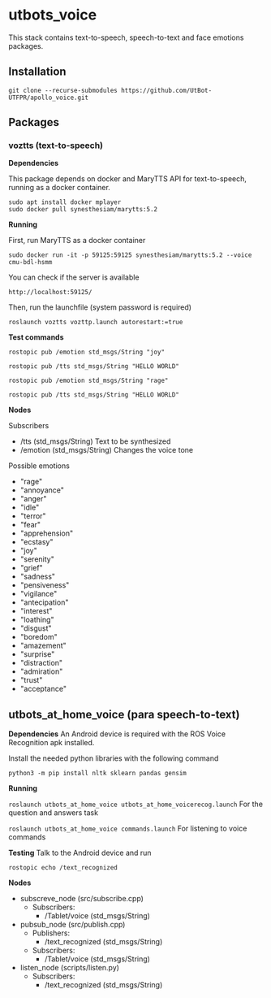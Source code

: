 # utbots_voice

This stack contains text-to-speech, speech-to-text and face emotions packages.

## Installation
```git clone --recurse-submodules https://github.com/UtBot-UTFPR/apollo_voice.git```

## Packages

### voztts (text-to-speech)

**Dependencies**

This package depends on docker and MaryTTS API for text-to-speech, running as a docker container.

```
sudo apt install docker mplayer
sudo docker pull synesthesiam/marytts:5.2
```

**Running**

First, run MaryTTS as a docker container

```sudo docker run -it -p 59125:59125 synesthesiam/marytts:5.2 --voice cmu-bdl-hsmm```

You can check if the server is available

```http://localhost:59125/```

Then, run the launchfile (system password is required)

```roslaunch voztts vozttp.launch autorestart:=true```

**Test commands**

```rostopic pub /emotion std_msgs/String "joy"```

```rostopic pub /tts std_msgs/String "HELLO WORLD"```

```rostopic pub /emotion std_msgs/String "rage"```

```rostopic pub /tts std_msgs/String "HELLO WORLD"```

**Nodes**

Subscribers

- /tts (std_msgs/String)
Text to be synthesized
- /emotion (std_msgs/String)
Changes the voice tone

Possible emotions
- "rage"
- "annoyance"
- "anger"
- "idle"
- "terror"
- "fear"
- "apprehension"
- "ecstasy"
- "joy"
- "serenity"
- "grief"
- "sadness"
- "pensiveness"
- "vigilance"
- "antecipation"
- "interest"
- "loathing"
- "disgust"
- "boredom"
- "amazement"
- "surprise"
- "distraction"
- "admiration"
- "trust"
- "acceptance"

## utbots_at_home_voice (para speech-to-text)

**Dependencies**
An Android device is required with the ROS Voice Recognition apk installed.

Install the needed python libraries with the following command

```python3 -m pip install nltk sklearn pandas gensim```

**Running**

```roslaunch utbots_at_home_voice utbots_at_home_voicerecog.launch``` For the question and answers task

```roslaunch utbots_at_home_voice commands.launch``` For listening to voice commands

**Testing**
Talk to the Android device and run

```rostopic echo /text_recognized```

**Nodes**

- subscreve_node (src/subscribe.cpp)
    - Subscribers:
        - /Tablet/voice (std_msgs/String)
- pubsub_node (src/publish.cpp)
    - Publishers:
        - /text_recognized (std_msgs/String)
    - Subscribers:
        - /Tablet/voice (std_msgs/String)
- listen_node (scripts/listen.py)
    - Subscribers:
        - /text_recognized (std_msgs/String)
        
        
